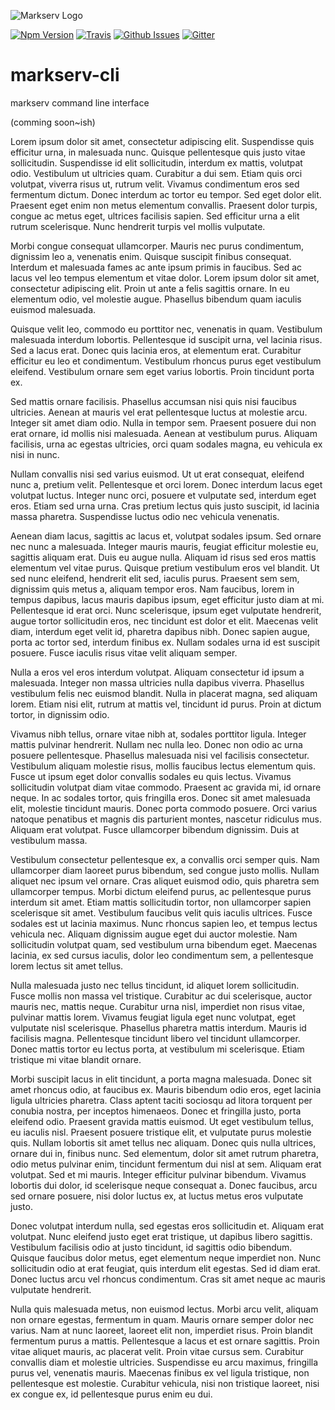 ![Markserv Logo](https://markserv.space/img/markserv-logo.png)

[![Npm Version](https://img.shields.io/npm/v/markserv-cli.svg)](https://www.npmjs.com/package/markserv-cli)
[![Travis](https://img.shields.io/travis/markserv/markserv-cli.svg)](https://travis-ci.org/markserv/markserv-cli)
[![Github Issues](https://img.shields.io/github/issues/markserv/markserv-cli.svg)](https://github.com/F1LT3R/markserv-cli/issues)
[![Gitter](https://img.shields.io/gitter/room/nwjs/markserv-cli.svg)](https://gitter.im/markserv)

# markserv-cli

markserv command line interface

(comming soon~ish)

Lorem ipsum dolor sit amet, consectetur adipiscing elit. Suspendisse quis efficitur urna, in malesuada nunc. Quisque pellentesque quis justo vitae sollicitudin. Suspendisse id elit sollicitudin, interdum ex mattis, volutpat odio. Vestibulum ut ultricies quam. Curabitur a dui sem. Etiam quis orci volutpat, viverra risus ut, rutrum velit. Vivamus condimentum eros sed fermentum dictum. Donec interdum ac tortor eu tempor. Sed eget dolor elit. Praesent eget enim non metus elementum convallis. Praesent dolor turpis, congue ac metus eget, ultrices facilisis sapien. Sed efficitur urna a elit rutrum scelerisque. Nunc hendrerit turpis vel mollis vulputate.

Morbi congue consequat ullamcorper. Mauris nec purus condimentum, dignissim leo a, venenatis enim. Quisque suscipit finibus consequat. Interdum et malesuada fames ac ante ipsum primis in faucibus. Sed ac lacus vel leo tempus elementum et vitae dolor. Lorem ipsum dolor sit amet, consectetur adipiscing elit. Proin ut ante a felis sagittis ornare. In eu elementum odio, vel molestie augue. Phasellus bibendum quam iaculis euismod malesuada.

Quisque velit leo, commodo eu porttitor nec, venenatis in quam. Vestibulum malesuada interdum lobortis. Pellentesque id suscipit urna, vel lacinia risus. Sed a lacus erat. Donec quis lacinia eros, at elementum erat. Curabitur efficitur eu leo et condimentum. Vestibulum rhoncus purus eget vestibulum eleifend. Vestibulum ornare sem eget varius lobortis. Proin tincidunt porta ex.

Sed mattis ornare facilisis. Phasellus accumsan nisi quis nisi faucibus ultricies. Aenean at mauris vel erat pellentesque luctus at molestie arcu. Integer sit amet diam odio. Nulla in tempor sem. Praesent posuere dui non erat ornare, id mollis nisi malesuada. Aenean at vestibulum purus. Aliquam facilisis, urna ac egestas ultricies, orci quam sodales magna, eu vehicula ex nisi in nunc.

Nullam convallis nisi sed varius euismod. Ut ut erat consequat, eleifend nunc a, pretium velit. Pellentesque et orci lorem. Donec interdum lacus eget volutpat luctus. Integer nunc orci, posuere et vulputate sed, interdum eget eros. Etiam sed urna urna. Cras pretium lectus quis justo suscipit, id lacinia massa pharetra. Suspendisse luctus odio nec vehicula venenatis.

Aenean diam lacus, sagittis ac lacus et, volutpat sodales ipsum. Sed ornare nec nunc a malesuada. Integer mauris mauris, feugiat efficitur molestie eu, sagittis aliquam erat. Duis eu augue nulla. Aliquam id risus sed eros mattis elementum vel vitae purus. Quisque pretium vestibulum eros vel blandit. Ut sed nunc eleifend, hendrerit elit sed, iaculis purus. Praesent sem sem, dignissim quis metus a, aliquam tempor eros. Nam faucibus, lorem in tempus dapibus, lacus mauris dapibus ipsum, eget efficitur justo diam at mi. Pellentesque id erat orci. Nunc scelerisque, ipsum eget vulputate hendrerit, augue tortor sollicitudin eros, nec tincidunt est dolor et elit. Maecenas velit diam, interdum eget velit id, pharetra dapibus nibh. Donec sapien augue, porta ac tortor sed, interdum finibus ex. Nullam sodales urna id est suscipit posuere. Fusce iaculis risus vitae velit aliquam semper.

Nulla a eros vel eros interdum volutpat. Aliquam consectetur id ipsum a malesuada. Integer non massa ultricies nulla dapibus viverra. Phasellus vestibulum felis nec euismod blandit. Nulla in placerat magna, sed aliquam lorem. Etiam nisi elit, rutrum at mattis vel, tincidunt id purus. Proin at dictum tortor, in dignissim odio.

Vivamus nibh tellus, ornare vitae nibh at, sodales porttitor ligula. Integer mattis pulvinar hendrerit. Nullam nec nulla leo. Donec non odio ac urna posuere pellentesque. Phasellus malesuada nisi vel facilisis consectetur. Vestibulum aliquam molestie risus, mollis faucibus lectus elementum quis. Fusce ut ipsum eget dolor convallis sodales eu quis lectus. Vivamus sollicitudin volutpat diam vitae commodo. Praesent ac gravida mi, id ornare neque. In ac sodales tortor, quis fringilla eros. Donec sit amet malesuada elit, molestie tincidunt mauris. Donec porta commodo posuere. Orci varius natoque penatibus et magnis dis parturient montes, nascetur ridiculus mus. Aliquam erat volutpat. Fusce ullamcorper bibendum dignissim. Duis at vestibulum massa.

Vestibulum consectetur pellentesque ex, a convallis orci semper quis. Nam ullamcorper diam laoreet purus bibendum, sed congue justo mollis. Nullam aliquet nec ipsum vel ornare. Cras aliquet euismod odio, quis pharetra sem ullamcorper tempus. Morbi dictum eleifend purus, ac pellentesque purus interdum sit amet. Etiam mattis sollicitudin tortor, non ullamcorper sapien scelerisque sit amet. Vestibulum faucibus velit quis iaculis ultrices. Fusce sodales est ut lacinia maximus. Nunc rhoncus sapien leo, et tempus lectus vehicula nec. Aliquam dignissim augue eget dui auctor molestie. Nam sollicitudin volutpat quam, sed vestibulum urna bibendum eget. Maecenas lacinia, ex sed cursus iaculis, dolor leo condimentum sem, a pellentesque lorem lectus sit amet tellus.

Nulla malesuada justo nec tellus tincidunt, id aliquet lorem sollicitudin. Fusce mollis non massa vel tristique. Curabitur ac dui scelerisque, auctor mauris nec, mattis neque. Curabitur urna nisl, imperdiet non risus vitae, pulvinar mattis lorem. Vivamus feugiat ligula eget nunc volutpat, eget vulputate nisl scelerisque. Phasellus pharetra mattis interdum. Mauris id facilisis magna. Pellentesque tincidunt libero vel tincidunt ullamcorper. Donec mattis tortor eu lectus porta, at vestibulum mi scelerisque. Etiam tristique mi vitae blandit ornare.

Morbi suscipit lacus in elit tincidunt, a porta magna malesuada. Donec sit amet rhoncus odio, at faucibus ex. Mauris bibendum odio eros, eget lacinia ligula ultricies pharetra. Class aptent taciti sociosqu ad litora torquent per conubia nostra, per inceptos himenaeos. Donec et fringilla justo, porta eleifend odio. Praesent gravida mattis euismod. Ut eget vestibulum tellus, eu iaculis nisl. Praesent posuere tristique elit, et vulputate purus molestie quis. Nullam lobortis sit amet tellus nec aliquam. Donec quis nulla ultrices, ornare dui in, finibus nunc. Sed elementum, dolor sit amet rutrum pharetra, odio metus pulvinar enim, tincidunt fermentum dui nisl at sem. Aliquam erat volutpat. Sed et mi mauris. Integer efficitur pulvinar bibendum. Vivamus lobortis dui dolor, id scelerisque neque consequat a. Donec faucibus, arcu sed ornare posuere, nisi dolor luctus ex, at luctus metus eros vulputate justo.

Donec volutpat interdum nulla, sed egestas eros sollicitudin et. Aliquam erat volutpat. Nunc eleifend justo eget erat tristique, ut dapibus libero sagittis. Vestibulum facilisis odio at justo tincidunt, id sagittis odio bibendum. Quisque faucibus dolor metus, eget elementum neque imperdiet non. Nunc sollicitudin odio at erat feugiat, quis interdum elit egestas. Sed id diam erat. Donec luctus arcu vel rhoncus condimentum. Cras sit amet neque ac mauris vulputate hendrerit.

Nulla quis malesuada metus, non euismod lectus. Morbi arcu velit, aliquam non ornare egestas, fermentum in quam. Mauris ornare semper dolor nec varius. Nam at nunc laoreet, laoreet elit non, imperdiet risus. Proin blandit fermentum purus a mattis. Pellentesque a lacus et est ornare sagittis. Proin vitae aliquet mauris, ac placerat velit. Proin vitae cursus sem. Curabitur convallis diam et molestie ultricies. Suspendisse eu arcu maximus, fringilla purus vel, venenatis mauris. Maecenas finibus ex vel ligula tristique, non pellentesque est molestie. Curabitur vehicula, nisi non tristique laoreet, nisi ex congue ex, id pellentesque purus enim eu dui.


